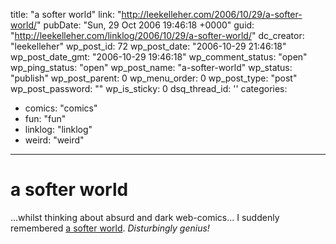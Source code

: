 title: "a softer world"
link: "http://leekelleher.com/2006/10/29/a-softer-world/"
pubDate: "Sun, 29 Oct 2006 19:46:18 +0000"
guid: "http://leekelleher.com/linklog/2006/10/29/a-softer-world/"
dc_creator: "leekelleher"
wp_post_id: 72
wp_post_date: "2006-10-29 21:46:18"
wp_post_date_gmt: "2006-10-29 19:46:18"
wp_comment_status: "open"
wp_ping_status: "open"
wp_post_name: "a-softer-world"
wp_status: "publish"
wp_post_parent: 0
wp_menu_order: 0
wp_post_type: "post"
wp_post_password: ""
wp_is_sticky: 0
dsq_thread_id: ''
categories:
  - comics: "comics"
  - fun: "fun"
  - linklog: "linklog"
  - weird: "weird"

---

# a softer world

...whilst thinking about absurd and dark web-comics... I suddenly remembered <a href="http://www.asofterworld.com/">a softer world</a>. <em>Disturbingly genius!</em>